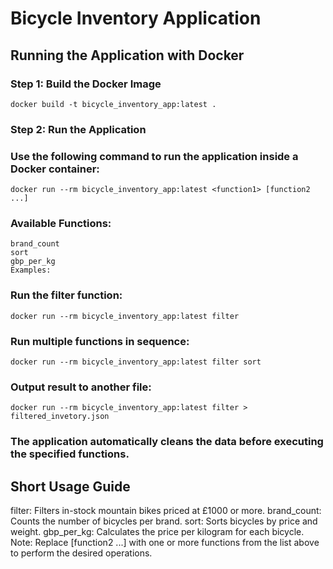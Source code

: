 # Bicycle Inventory Application
## Running the Application with Docker
### Step 1: Build the Docker Image

```docker build -t bicycle_inventory_app:latest .```

### Step 2: Run the Application

### Use the following command to run the application inside a Docker container:

```docker run --rm bicycle_inventory_app:latest <function1> [function2 ...]```

### Available Functions:
```filter
brand_count
sort
gbp_per_kg
Examples: 
```
### Run the filter function:

```docker run --rm bicycle_inventory_app:latest filter```
### Run multiple functions in sequence:

```docker run --rm bicycle_inventory_app:latest filter sort```

### Output result to another file:

```docker run --rm bicycle_inventory_app:latest filter > filtered_invetory.json```
### The application automatically cleans the data before executing the specified functions.

## Short Usage Guide
filter: Filters in-stock mountain bikes priced at £1000 or more.
brand_count: Counts the number of bicycles per brand.
sort: Sorts bicycles by price and weight.
gbp_per_kg: Calculates the price per kilogram for each bicycle.
Note: Replace <function1> [function2 ...] with one or more functions from the list above to perform the desired operations.
